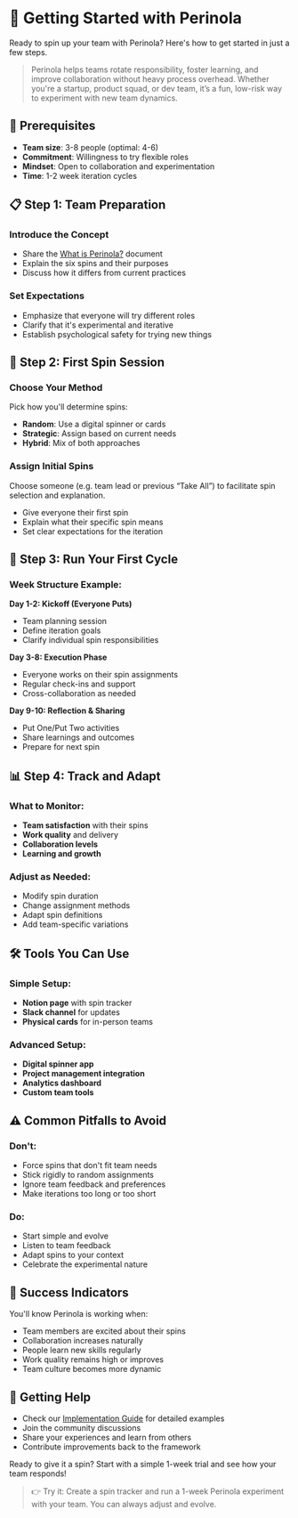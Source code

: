 # 🚀 Getting Started with Perinola

Ready to spin up your team with Perinola? Here's how to get started in just a few steps.

> Perinola helps teams rotate responsibility, foster learning, and improve collaboration without heavy process overhead. Whether you're a startup, product squad, or dev team, it’s a fun, low-risk way to experiment with new team dynamics.

## 🎯 Prerequisites

- **Team size**: 3-8 people (optimal: 4-6)
- **Commitment**: Willingness to try flexible roles
- **Mindset**: Open to collaboration and experimentation
- **Time**: 1-2 week iteration cycles

## 📋 Step 1: Team Preparation

### Introduce the Concept
- Share the [What is Perinola?](what-is-perinola.md) document
- Explain the six spins and their purposes
- Discuss how it differs from current practices

### Set Expectations
- Emphasize that everyone will try different roles
- Clarify that it's experimental and iterative
- Establish psychological safety for trying new things

## 🎲 Step 2: First Spin Session

### Choose Your Method
Pick how you'll determine spins:
- **Random**: Use a digital spinner or cards
- **Strategic**: Assign based on current needs
- **Hybrid**: Mix of both approaches

### Assign Initial Spins
Choose someone (e.g. team lead or previous “Take All”) to facilitate spin selection and explanation.
- Give everyone their first spin
- Explain what their specific spin means
- Set clear expectations for the iteration

## 🔄 Step 3: Run Your First Cycle

### Week Structure Example:

**Day 1-2: Kickoff (Everyone Puts)**
- Team planning session
- Define iteration goals
- Clarify individual spin responsibilities

**Day 3-8: Execution Phase**
- Everyone works on their spin assignments
- Regular check-ins and support
- Cross-collaboration as needed

**Day 9-10: Reflection & Sharing**
- Put One/Put Two activities
- Share learnings and outcomes
- Prepare for next spin

## 📊 Step 4: Track and Adapt

### What to Monitor:
- **Team satisfaction** with their spins
- **Work quality** and delivery
- **Collaboration levels**
- **Learning and growth**

### Adjust as Needed:
- Modify spin duration
- Change assignment methods
- Adapt spin definitions
- Add team-specific variations

## 🛠️ Tools You Can Use

### Simple Setup:
- **Notion page** with spin tracker
- **Slack channel** for updates
- **Physical cards** for in-person teams

### Advanced Setup:
- **Digital spinner app**
- **Project management integration**
- **Analytics dashboard**
- **Custom team tools**

## ⚠️ Common Pitfalls to Avoid

### Don't:
- Force spins that don't fit team needs
- Stick rigidly to random assignments
- Ignore team feedback and preferences
- Make iterations too long or too short

### Do:
- Start simple and evolve
- Listen to team feedback
- Adapt spins to your context
- Celebrate the experimental nature

## 🎉 Success Indicators

You'll know Perinola is working when:
- Team members are excited about their spins
- Collaboration increases naturally
- People learn new skills regularly
- Work quality remains high or improves
- Team culture becomes more dynamic

## 🤝 Getting Help

- Check our [Implementation Guide](implementation-guide.md) for detailed examples
- Join the community discussions
- Share your experiences and learn from others
- Contribute improvements back to the framework

Ready to give it a spin? Start with a simple 1-week trial and see how your team responds!

> 👉 Try it: Create a spin tracker and run a 1-week Perinola experiment with your team. You can always adjust and evolve.